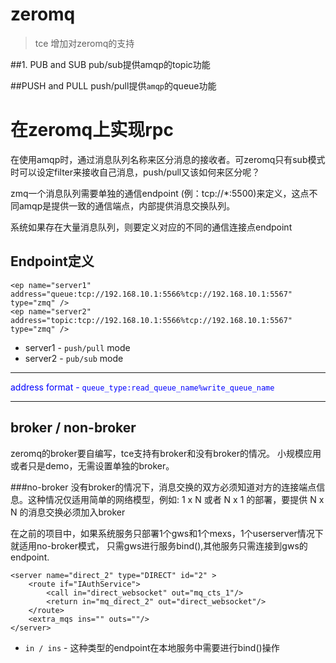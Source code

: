 # zeromq 

>tce 增加对zeromq的支持

##1. PUB and SUB
pub/sub提供amqp的topic功能


##PUSH and PULL
push/pull提供`amqp`的queue功能 


# 在zeromq上实现rpc

在使用amqp时，通过消息队列名称来区分消息的接收者。可zeromq只有sub模式时可以设定filter来接收自己消息，push/pull又该如何来区分呢？

zmq一个消息队列需要单独的通信endpoint (例：tcp://*:5500)来定义，这点不同amqp是提供一致的通信端点，内部提供消息交换队列。

系统如果存在大量消息队列，则要定义对应的不同的通信连接点endpoint

## Endpoint定义 

	<ep name="server1" address="queue:tcp://192.168.10.1:5566%tcp://192.168.10.1:5567" type="zmq" />
	<ep name="server2" address="topic:tcp://192.168.10.1:5566%tcp://192.168.10.1:5567" type="zmq" />


+ server1 - `push/pull` mode 
+ server2 - `pub/sub` mode
***
<font color='blue'>address format - `queue_type:read_queue_name%write_queue_name` </font>

***
	


## broker / non-broker
zeromq的broker要自编写，tce支持有broker和没有broker的情况。 小规模应用或者只是demo，无需设置单独的broker。

###no-broker
没有broker的情况下，消息交换的双方必须知道对方的连接端点信息。这种情况仅适用简单的网络模型，例如: 1 x N 或者 N x 1 的部署，要提供 N x N 的消息交换必须加入broker

在之前的项目中，如果系统服务只部署1个gws和1个mexs，1个userserver情况下就适用no-broker模式， 只需gws进行服务bind(),其他服务只需连接到gws的endpoint.

	<server name="direct_2" type="DIRECT" id="2" >
		<route if="IAuthService">
			<call in="direct_websocket" out="mq_cts_1"/>
			<return in="mq_direct_2" out="direct_websocket"/>
		</route>
		<extra_mqs ins="" outs=""/>
	</server>

* `in / ins` - 这种类型的endpoint在本地服务中需要进行bind()操作

